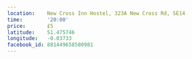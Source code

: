 ```yaml
---
location:    New Cross Inn Hostel, 323A New Cross Rd, SE14
time:        '20:00'
price:       £5
latitude:    51.475746
longitude:   -0.03733
facebook_id: 881449658580981
---
```


